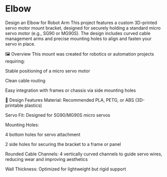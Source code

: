 # Elbow
Design an Elbow for Robot Arm
This project features a custom 3D-printed servo motor mount bracket, designed for securely holding a standard micro servo motor (e.g., SG90 or MG90S). The design includes curved cable management arms and precise mounting holes to align and fasten your servo in place.

🖼️ Overview
This mount was created for robotics or automation projects requiring:

Stable positioning of a micro servo motor

Clean cable routing

Easy integration with frames or chassis via side mounting holes

📐 Design Features
Material: Recommended PLA, PETG, or ABS (3D-printable plastics)

Servo Fit: Designed for SG90/MG90S micro servos

Mounting Holes:

4 bottom holes for servo attachment

2 side holes for securing the bracket to a frame or panel

Rounded Cable Channels: 4 vertically curved channels to guide servo wires, reducing wear and improving aesthetics

Wall Thickness: Optimized for lightweight but rigid support
